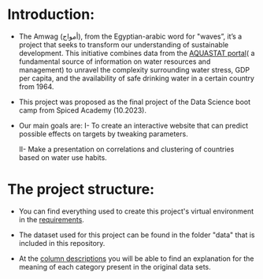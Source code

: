 # Introduction:
- The Amwag (أمواج), from the Egyptian-arabic word for "waves”, it’s a project that seeks to transform our understanding of sustainable development. This initiative combines data from the [AQUASTAT portal](https://data.apps.fao.org/aquastat/?lang=en)( a fundamental source of information on water resources and management) to unravel the complexity surrounding water stress, GDP per capita, and the availability of safe drinking water in a certain country from 1964.

- This project was proposed as the final project of the Data Science boot camp from Spiced Academy (10.2023).

- Our main goals are: 
    I- To create an interactive website that can predict possible effects on targets by tweaking parameters.
             
    II- Make a presentation on correlations and clustering of countries based on water use habits.

# The project structure: 

- You can find everything used to create this project's virtual environment in the [requirements](requirements_general.txt). 

- The dataset used for this project can be found in the folder "data" that is included in this repository.

- At the [column descriptions](https://www.fao.org/aquastat/en/databases/glossary/) you will be able to find an explanation for the meaning of each category present in the original data sets.
